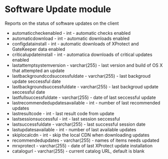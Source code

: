 Software Update module
==============

Reports on the status of software updates on the client

* automaticcheckenabled - int - automatic checks enabled
* automaticdownload - int - automatic downloads enabled
* configdatainstall - int - automatic downloads of XProtect and GateKeeper data enabled
* criticalupdateinstall - int - automatica downloads of critical updates enabled
* lastattemptsystemversion - varchar(255) - last version and build of OS X that attempted an update
* lastbackgroundccdsuccessfuldate - varchar(255) - last backgroud update seccessful date
* lastbackgroundsuccessfuldate - varchar(255) - last backgroud update seccessful date
* lastfullsuccessfuldate - varchar(255) - date of last seccessful update
* lastrecommendedupdatesavailable - int - number of last recommended updates
* lastresultcode - int - last result code from update
* lastsessionsuccessful - int - last session seccessful
* lastsuccessfuldate - varchar(255) - last successful session date
* lastupdatesavailable - int - number of last available updates
* skiplocalcdn - int - skip the local CDN when downloading updates
* recommendedupdates - varchar(255) - names of items needs updated
* mrxprotect - varchar(255) - date of last XProtect update installation
* catalogurl - varchar(255) - current catalog URL, default is blank
